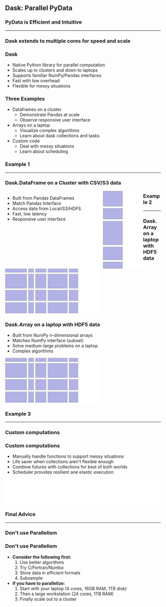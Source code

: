 Dask: Parallel PyData
---------------------


### PyData is Efficient and Intuitive

<hr>

### Dask extends to multiple cores for speed and scale


### Dask

*  Native Python library for parallel computation
*  Scales up to clusters and down to laptops
*  Supports familiar NumPy/Pandas interfaces
*  Fast with low overhead
*  Flexible for messy situations


### Three Examples

*  Dataframes on a cluster
    *  Demonstrate Pandas at scale
    *  Observe responsive user interface
*  Arrays on a laptop
    *  Visualize complex algorithms
    *  Learn about dask collections and tasks
*  Custom code
    *  Deal with messy situations
    *  Learn about scheduling


### Example 1

<hr>

### Dask.DataFrame on a Cluster with CSV/S3 data

<div>
<ul style="float: left;">
<li> Built from Pandas DataFrames
<li> Match Pandas Interface</li>
<li> Access data from Local/S3/HDFS </li>
<li> Fast, low latency </li>
<li> Responsive user interface </li>
</ul>

<img src="images/dask-dataframe-inverted.svg" style="float: left;" width="40%">
</div>


### Example 2

<hr>

### Dask.Array on a laptop with HDF5 data

<img src="images/dask-array.svg" width="60%">


### Dask.Array on a laptop with HDF5 data

*  Built from NumPy n-dimensional arrays
*  Matches NumPy interface (subset)
*  Solve medium-large problems on a laptop
*  Complex algorithms

<img src="images/dask-array.svg" width="60%">


### Example 3

<hr>

### Custom computations


### Custom computations

*  Manually handle functions to support messy situations
*  Life saver when collections aren't flexible enough
*  Combine futures with collections for best of both worlds
*  Scheduler provides resilient ane elastic execution

<img src="images/gridsearch.svg">



### Final Advice

<hr>

### Don't use Parallelism


### Don't use Parallelism

*  **Consider the following first:**
    1.  Use better algorithms
    2.  Try C/Fortran/Numba
    3.  Store data in efficient formats
    4.  Subsample
*  **If you have to parallelize:**
    1.  Start with your laptop (4 cores, 16GB RAM, 1TB disk)
    2.  Then a large workstation  (24 cores, 1TB RAM)
    3.  Finally scale out to a cluster
